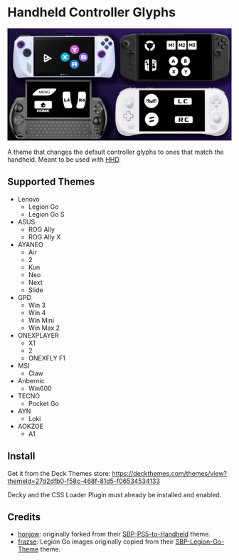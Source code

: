 
# Handheld Controller Glyphs

![image](preview.png)

A theme that changes the default controller glyphs to ones that match the handheld.
Meant to be used with [HHD](https://github.com/hhd-dev/hhd).

## Supported Themes

 - Lenovo
   - Legion Go
   - Legion Go S
 - ASUS
   - ROG Ally
   - ROG Ally X
 - AYANEO
   - Air
   - 2
   - Kun
   - Neo
   - Next
   - Slide
 - GPD
   - Win 3
   - Win 4
   - Win Mini
   - Win Max 2
 - ONEXPLAYER
   - X1
   - 2
   - ONEXFLY F1
 - MSI
   - Claw
 - Anbernic
   - Win600
 - TECNO
   - Pocket Go
 - AYN
   - Loki
 - AOKZOE
   - A1

## Install

Get it from the Deck Themes store:
https://deckthemes.com/themes/view?themeId=27d2dfb0-f58c-468f-81d5-f06534534133

Decky and the CSS Loader Plugin must already be installed and enabled.

## Credits

 - [honjow](https://github.com/honjow): originally forked from their [SBP-PS5-to-Handheld](https://github.com/honjow/SBP-PS5-to-Handheld) theme.
 - [frazse](https://github.com/frazse): Legion Go images originally copied from their [SBP-Legion-Go-Theme](https://github.com/frazse/SBP-Legion-Go-Theme) theme.
